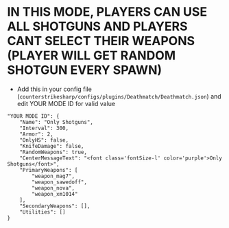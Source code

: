 <h1>IN THIS MODE, PLAYERS CAN USE ALL SHOTGUNS AND PLAYERS CANT SELECT THEIR WEAPONS (PLAYER WILL GET RANDOM SHOTGUN EVERY SPAWN)</h1>

- Add this in your config file (`counterstrikesharp/configs/plugins/Deathmatch/Deathmatch.json`) and edit YOUR MODE ID for valid value
```
"YOUR MODE ID": {
    "Name": "Only Shotguns",
    "Interval": 300,
    "Armor": 2,
    "OnlyHS": false,
    "KnifeDamage": false,
    "RandomWeapons": true,
    "CenterMessageText": "<font class='fontSize-l' color='purple'>Only Shotguns</font>",
    "PrimaryWeapons": [
        "weapon_mag7",
        "weapon_sawedoff",
        "weapon_nova",
        "weapon_xm1014"
    ],
    "SecondaryWeapons": [],
    "Utilities": []
}
```